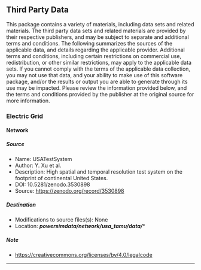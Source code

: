 ## Third Party Data
This package contains a variety of materials, including data sets and related materials. The third party data sets and related materials are provided by their respective publishers, and may be subject to separate and additional terms and conditions. The following summarizes the sources of the applicable data, and details regarding the applicable provider. Additional terms and conditions, including certain restrictions on commercial use, redistribution, or other similar restrictions, may apply to the applicable data sets. If you cannot comply with the terms of the applicable data collection, you may not use that data, and your ability to make use of this software package, and/or the results or output you are able to generate through its use may be impacted. Please review the information provided below, and the terms and conditions provided by the publisher at the original source for more information.


### Electric Grid
#### Network
##### Source
* Name: USATestSystem
* Author: Y. Xu et al.
* Description: High spatial and temporal resolution test system on the footprint of continental United States.
* DOI: 10.5281/zenodo.3530898
* Source: https://zenodo.org/record/3530898

##### Destination
* Modifications to source files(s): None
* Location: ***powersimdata/network/usa_tamu/data/****

##### Note
* https://creativecommons.org/licenses/by/4.0/legalcode

---
